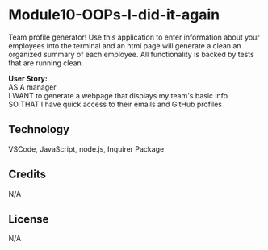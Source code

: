 # Module10-OOPs-I-did-it-again
Team profile generator! Use this application to enter information about your employees into the 
terminal and an html page will generate a clean an organized summary of each employee.
 All functionality is backed by tests that are running clean.

**User Story:**\
AS A manager\
I WANT to generate a webpage that displays my team's basic info\
SO THAT I have quick access to their emails and GitHub profiles







## Technology
VSCode, JavaScript, node.js, Inquirer Package

## Credits
N/A

## License 
N/A
